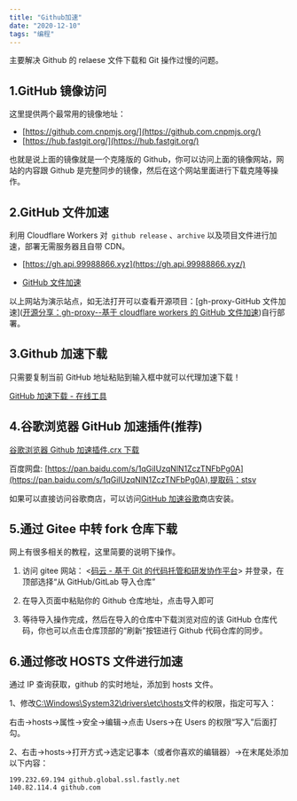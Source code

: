 ```yaml
---
title: "Github加速"
date: "2020-12-10"
tags: "编程"
---
```


主要解决 Github 的 relaese 文件下载和 Git 操作过慢的问题。

<!-- end -->

## 1.GitHub 镜像访问

这里提供两个最常用的镜像地址：

- [https://github.com.cnpmjs.org/](https://github.com.cnpmjs.org/)
- [https://hub.fastgit.org/](https://hub.fastgit.org/)

也就是说上面的镜像就是一个克隆版的 Github，你可以访问上面的镜像网站，网站的内容跟 Github 是完整同步的镜像，然后在这个网站里面进行下载克隆等操作。

## 2.GitHub 文件加速

利用 Cloudflare Workers 对` github release` 、`archive` 以及项目文件进行加速，部署无需服务器且自带 CDN。

- [https://gh.api.99988866.xyz](https://gh.api.99988866.xyz/)

- [GitHub 文件加速](https://ghproxy.com/)

以上网站为演示站点，如无法打开可以查看开源项目：[gh-proxy-GitHub 文件加速]([开源分享：gh-proxy--基于 cloudflare workers 的 GitHub 文件加速](https://link.zhihu.com/?target=https%3A//hunsh.net/archives/23/))自行部署。

## 3.Github 加速下载

只需要复制当前 GitHub 地址粘贴到输入框中就可以代理加速下载！

[GitHub 加速下载 - 在线工具](https://toolwa.com/github/)

## 4.谷歌浏览器 GitHub 加速插件(推荐)

[ 谷歌浏览器 Github 加速插件.crx 下载](<[https://chrome.google.com/webstore/detail/github%E5%8A%A0%E9%80%9F/mfnkflidjnladnkldfonnaicljppahpg/related?hl=zh-CN](https://link.zhihu.com/?target=https%3A//chrome.google.com/webstore/detail/github%E5%8A%A0%E9%80%9F/mfnkflidjnladnkldfonnaicljppahpg/related%3Fhl%3Dzh-CN)>)

百度网盘: [https://pan.baidu.com/s/1qGiIUzqNlN1ZczTNFbPg0A](https://pan.baidu.com/s/1qGiIUzqNlN1ZczTNFbPg0A),提取码：stsv

如果可以直接访问谷歌商店，可以访问[GitHub 加速谷歌](<[https://chrome.google.com/webstore/detail/github%E5%8A%A0%E9%80%9F/mfnkflidjnladnkldfonnaicljppahpg](https://link.zhihu.com/?target=https%3A//chrome.google.com/webstore/detail/github%E5%8A%A0%E9%80%9F/mfnkflidjnladnkldfonnaicljppahpg)>)商店安装。

## 5.通过 Gitee 中转 fork 仓库下载

网上有很多相关的教程，这里简要的说明下操作。

1. 访问 gitee 网站： <[码云 - 基于 Git 的代码托管和研发协作平台](https://link.zhihu.com/?target=https%3A//gitee.com/)> 并登录，在顶部选择“从 GitHub/GitLab 导入仓库”

2. 在导入页面中粘贴你的 Github 仓库地址，点击导入即可

3. 等待导入操作完成，然后在导入的仓库中下载浏览对应的该 GitHub 仓库代码，你也可以点击仓库顶部的“刷新”按钮进行 Github 代码仓库的同步。

## 6.通过修改 HOSTS 文件进行加速

通过 IP 查询获取，github 的实时地址，添加到 hosts 文件。

1、修改[C:\Windows\System32\drivers\etc\hosts](C:\Windows\System32\drivers\etc\hosts)文件的权限，指定可写入：

右击->hosts->属性->安全->编辑->点击 Users->在 Users 的权限“写入”后面打勾。

2、右击->hosts->打开方式->选定记事本（或者你喜欢的编辑器）->在末尾处添加以下内容：

```TXT
199.232.69.194 github.global.ssl.fastly.net
140.82.114.4 github.com
```
